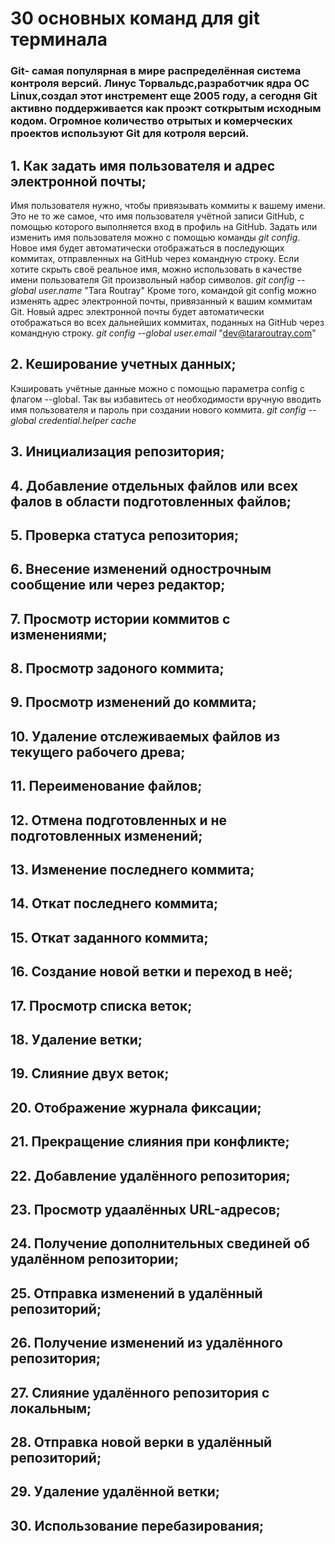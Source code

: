 # 30 основных команд для git терминала
### Git- самая популярная в мире распределённая система контроля версий. Линус Торвальдс,разработчик ядра ОС Linux,создал этот инстремент еще 2005 году, а сегодня Git активно поддерживается как проэкт соткрытым исходным кодом. Огромное количество отрытых и комерческих проектов используют Git для котроля версий.
## 1. Как задать имя пользователя и адрес электронной почты;

Имя пользователя нужно, чтобы привязывать коммиты к вашему имени. Это не то же самое, что имя пользователя учётной записи GitHub, с помощью которого выполняется вход в профиль на GitHub. Задать или изменить имя пользователя можно с помощью команды *git config*. Новое имя будет автоматически отображаться в последующих коммитах, отправленных на GitHub через командную строку. Если хотите скрыть своё реальное имя, можно использовать в качестве имени пользователя Git произвольный набор символов.
*git config --global user.name* "Tara Routray"
Кроме того, командой git config можно изменять адрес электронной почты, привязанный к вашим коммитам Git. Новый адрес электронной почты будет автоматически отображаться во всех дальнейших коммитах, поданных на GitHub через командную строку.
*git config --global user.email* "dev@tararoutray.com"

## 2. Кеширование учетных данных;

Кэшировать учётные данные можно с помощью параметра config с флагом --global. Так вы избавитесь от необходимости вручную вводить имя пользователя и пароль при создании нового коммита.
*git config --global credential.helper cache*

## 3. Инициализация репозитория;

## 4. Добавление отдельных файлов или всех фалов в области подготовленных файлов;

## 5. Проверка статуса репозитория;

## 6. Внесение изменений однострочным сообщение или через редактор;

## 7. Просмотр истории коммитов с изменениями;

## 8. Просмотр задоного коммита;

## 9. Просмотр изменений до коммита;

## 10. Удаление отслеживаемых файлов из текущего рабочего древа;

## 11. Переименование файлов;

## 12. Отмена подготовленных и не подготовленных изменений;

## 13. Изменение последнего коммита;

## 14. Откат последнего коммита;

## 15. Откат заданного коммита;

## 16. Создание новой ветки и переход в неё;

## 17. Просмотр списка веток;

## 18. Удаление ветки;

## 19. Слияние двух веток;

## 20. Отображение журнала фиксации;
## 21. Прекращение слияния при конфликте;

## 22. Добавление удалённого репозитория;

## 23. Просмотр удаалённых URL-адресов;

## 24. Получение дополнительных свединей об удалённом репозитории;

## 25. Отправка изменений в удалённый репозиторий;

## 26. Получение изменений из удалённого репозитория;

## 27. Слияние удалённого репозитория с локальным;

## 28. Отправка новой верки в удалённый репозиторий;

## 29. Удаление удалённой ветки;

## 30. Использование перебазирования;
